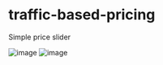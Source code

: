 # traffic-based-pricing
Simple price slider





![image](https://user-images.githubusercontent.com/93291077/220426658-6026f1b9-62f8-4748-a445-6bc1693671e5.png)
![image](https://user-images.githubusercontent.com/93291077/220426442-5cbb36c6-125d-4e9f-b542-5843852cd4b0.png)
